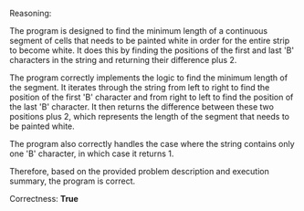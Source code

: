 Reasoning:

The program is designed to find the minimum length of a continuous segment of cells that needs to be painted white in order for the entire strip to become white. It does this by finding the positions of the first and last 'B' characters in the string and returning their difference plus 2.

The program correctly implements the logic to find the minimum length of the segment. It iterates through the string from left to right to find the position of the first 'B' character and from right to left to find the position of the last 'B' character. It then returns the difference between these two positions plus 2, which represents the length of the segment that needs to be painted white.

The program also correctly handles the case where the string contains only one 'B' character, in which case it returns 1.

Therefore, based on the provided problem description and execution summary, the program is correct.

Correctness: **True**